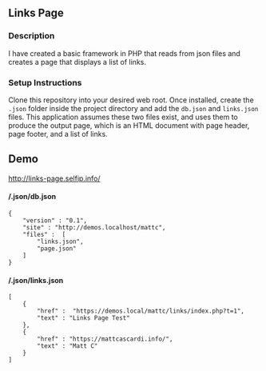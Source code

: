 ## Links Page

### Description
I have created a basic framework in PHP that reads from json files and creates a page that displays a list of links.  

### Setup Instructions
Clone this repository into your desired web root.  Once installed, create the `.json` folder inside the project directory and add the `db.json` and `links.json` files.  This application assumes these two files exist, and uses them to produce the output page, which is an HTML document with page header, page footer, and a list of links.

## Demo
http://links-page.selfip.info/

#### /.json/db.json
```
{
    "version" : "0.1",
    "site" : "http://demos.localhost/mattc",
    "files" :  [
        "links.json",
        "page.json"
    ]
}
```

#### /.json/links.json
```
[
    {
        "href" :  "https://demos.local/mattc/links/index.php?t=1",
        "text" : "Links Page Test"
    },
    {
        "href" : "https://mattcascardi.info/",
        "text" : "Matt C"
    }
]
```
